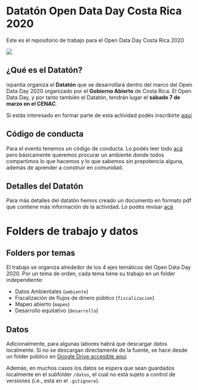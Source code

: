 # Datatón Open Data Day Costa Rica 2020 

Este es el repositorio de trabajo para el Open Data Day Costa Rica 2020

![](img/open_data_ixpantia.png)

## ¿Qué es el Datatón?

ixpantia organiza el **Datatón** que se desarrollará dentro del
marco del Open Data Day 2020 organizado por el **Gobierno
Abierto** de Costa Rica. El Open Data Day, y por tanto también el
Datatón, tendrán lugar el **sábado 7 de marzo en el CENAC**.


Si estás interesado en formar parte de esta actividad podés inscribirte [aquí](https://docs.google.com/forms/d/e/1FAIpQLSeCVIxQzYgE1Dx29KzDPe4WljpI5Y145N8HrFsmFL3fTibCwQ/viewform)

## Código de conducta

Para el evento tenemos un código de conducta. Lo podés leer todo
[acá](https://github.com/ixpantia/opendataday2020/blob/master/doc/codigo-de-conducta.md)
pero básicamente queremos procurar un ambiente donde todos compartimos lo que
hacemos y lo que sabemos sin prepotencia alguna, además de aprender a construir
en comunidad.

## Detalles del Datatón

Para más detalles del datatón hemos creado un documento en formato pdf que 
contiene más información de la actividad. Lo podés revisar [acá](https://github.com/ixpantia/opendataday2020/blob/master/doc/BrochureDataton.pdf)

# Folders de trabajo y datos

## Folders por temas

El trabajo se organiza alrededor de los 4 ejes temáticos del Open Data Day 2020. Por un tema de orden, cada tema tiene su trabajo en un folder independiente:

- Datos Ambientales (`ambiente`)
- Fiscalización de flujos de dinero público (`fiscalizacion`)
- Mapeo abierto (`mapeo`)
- Desarrollo equitativo (`desarrollo`)

## Datos

Adicionalmente, para algunas labores habrá que descargar datos localmente. Si no se descargan directamente de la fuente, se hace desde un folder público en [Google Drive accesible aquí](https://drive.google.com/drive/u/2/folders/1DSpidTVv4_qs8VV_gA8aRRijhoe7sWB1).

Además, en muchos casos los datos se espera que sean guardados localmente en el subfolder `/datos`, el cual no está sujeto a control de versiones (i.e., está en el `.gitignore`).
